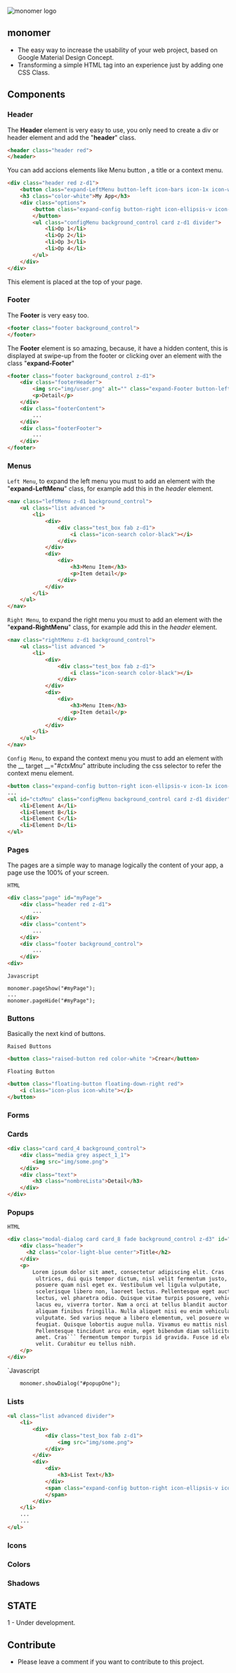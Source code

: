 ![monomer logo](https://raw.githubusercontent.com/develasquez/monomer/master/monomer.svg)
## monomer

* The easy way to increase the usability of your web project, based on Google Material Design Concept.
* Transforming a simple HTML tag into an experience just by adding one CSS Class.

## Components

### Header

The __Header__ element is very easy to use, you only need to create a div or header element and add the "__header__" class.

```HTML
<header class="header red">
</header>
```
You can add accions elements like Menu button , a title or a context menu.

```HTML
<div class="header red z-d1">
    <button class="expand-LeftMenu button-left icon-bars icon-1x icon-white" arrows-alt></button>
    <h3 class="color-white">My App</h3>
    <div class="options">
        <button class="expand-config button-right icon-ellipsis-v icon-1x icon-white" target=".configMenu">
        </button>
        <ul class="configMenu background_control card z-d1 divider">
            <li>Op 1</li>
            <li>Op 2</li>
            <li>Op 3</li>
            <li>Op 4</li>
        </ul>
    </div>
</div>
```

This element is placed at the top of your page.

### Footer
	
The __Footer__ is very easy too.

```HTML 	
<footer class="footer background_control">
</footer>
```

The __Footer__ element is so amazing, because, it have a hidden content, this is displayed at swipe-up from the footer or clicking over an element with the class "__expand-Footer__"

```HTML
<footer class="footer background_control z-d1">
    <div class="footerHeader">
        <img src="img/user.png" alt="" class="expand-Footer button-left">
        <p>Detail</p>
    </div>
    <div class="footerContent">
        ...
    </div>
    <div class="footerFooter">
        ...
    </div>
</footer>
```
### Menus

`Left Menu`, to expand the left menu you must to add an element with the "__expand-LeftMenu__" class, for example add this in the _header_ element.

```HTML
<nav class="leftMenu z-d1 background_control">
    <ul class="list advanced ">
        <li>
            <div>
                <div class="test_box fab z-d1">
                    <i class="icon-search color-black"></i>
                </div>
            </div>
            <div>
                <div>
                    <h3>Menu Item</h3>
                    <p>Item detail</p>
                </div>
            </div>
        </li>
    </ul>
</nav>
```
`Right Menu`, to expand the right menu you must to add an element with the "__expand-RightMenu__" class, for example add this in the _header_ element.

```HTML
<nav class="rightMenu z-d1 background_control">
    <ul class="list advanced ">
        <li>
            <div>
                <div class="test_box fab z-d1">
                    <i class="icon-search color-black"></i>
                </div>
            </div>
            <div>
                <div>
                    <h3>Menu Item</h3>
                    <p>Item detail</p>
                </div>
            </div>
        </li>
    </ul>
</nav>
```

`Config Menu`, to expand the context menu you must to add an element with the __ target __="_#ctxMnu_" attribute including the css selector to refer the context menu element.

```HTML
<button class="expand-config button-right icon-ellipsis-v icon-1x icon-white" target="#ctxMnu"></button>
...
<ul id="ctxMnu" class="configMenu background_control card z-d1 divider">
    <li>Element A</li>
    <li>Element B</li>
    <li>Element C</li>
    <li>Element D</li>
</ul>
```

### Pages

The pages are a simple way to manage logically the content of your app, a page use the 100% of your screen.

`HTML`

```HTML
<div class="page" id="myPage">
    <div class="header red z-d1">
        ...
    </div>
    <div class="content">
        ...
    </div>
    <div class="footer background_control">
        ...
    </div>
<div>
```

`Javascript`

```JS
monomer.pageShow("#myPage");
...
monomer.pageHide("#myPage");
```

### Buttons

Basically the next kind of buttons.

`Raised Buttons`

```HTML
<button class="raised-button red color-white ">Crear</button>
```
`Floating Button`

```HTML
<button class="floating-button floating-down-right red">
    <i class="icon-plus icon-white"></i>
</button>
```
### Forms

### Cards
```HTML
<div class="card card_4 background_control">
    <div class="media grey aspect_1_1">
        <img src="img/some.png">
    </div>
    <div class="text">
        <h3 class="nombreLista">Detail</h3>
    </div>
</div>
```
### Popups

`HTML`

```HTML
<div class="modal-dialog card card_8 fade background_control z-d3" id="popupOne">
    <div class="header">
      <h2 class="color-light-blue center">Title</h2>    
    </div>
    <p>
        Lorem ipsum dolor sit amet, consectetur adipiscing elit. Cras
         ultrices, dui quis tempor dictum, nisl velit fermentum justo, at 
         posuere quam nisl eget ex. Vestibulum vel ligula vulputate, 
         scelerisque libero non, laoreet lectus. Pellentesque eget auctor 
         lectus, vel pharetra odio. Quisque vitae turpis posuere, vehicula 
         lacus eu, viverra tortor. Nam a orci at tellus blandit auctor. Etiam 
         aliquam finibus fringilla. Nulla aliquet nisi eu enim vehicula 
         vulputate. Sed varius neque a libero elementum, vel posuere velit 
         feugiat. Quisque lobortis augue nulla. Vivamus eu mattis nisl. 
         Pellentesque tincidunt arcu enim, eget bibendum diam sollicitudin sit 
         amet. Cras``` fermentum tempor turpis id gravida. Fusce id elementum 
         velit. Curabitur eu tellus nibh.
    </p>
</div>
```

`Javascript

```HTML
    monomer.showDialog("#popupOne");
```

### Lists

```HTML
<ul class="list advanced divider">
    <li>
        <div>
            <div class="test_box fab z-d1">
                <img src="img/some.png">
            </div>
        </div>
        <div>
            <div>
                <h3>List Text</h3>
            </div>
            <span class="expand-config button-right icon-ellipsis-v icon-1x icon-black" target="#ctxMnu">
            </span>
        </div>
    </li>
    ...
    ...
</ul>
```

### Icons
### Colors
### Shadows

## STATE
1 - Under development.

## Contribute
* Please leave a comment if you want to contribute to this project.